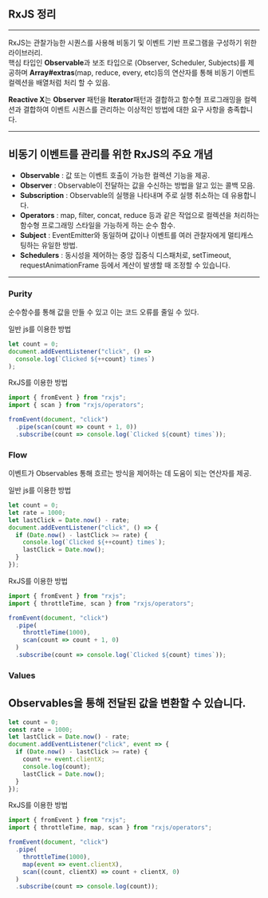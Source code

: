 ## RxJS 정리

---

RxJS는 관찰가능한 시퀀스를 사용해 비동기 및 이벤트 기반 프로그램을 구성하기 위한 라이브러리.  
핵심 타입인 **Observable**과 보조 타입으로 (Observer, Scheduler, Subjects)를 제공하며 **Array#extras**(map, reduce, every, etc)등의 연산자를 통해 비동기 이벤트 컬렉션을 배열처럼 처리 할 수 있음.

**Reactive X**는 **Observer** 패턴을 **Iterator**패턴과 결합하고 함수형 프로그래밍을 컬렉션과 결합하여 이벤트 시퀀스를 관리하는 이상적인 방법에 대한 요구 사항을 충족합니다.

---

## 비동기 이벤트를 관리를 위한 RxJS의 주요 개념

- **Observable** : 값 또는 이벤트 호출이 가능한 컬렉션 기능을 제공.
- **Observer** : Observable이 전달하는 값을 수신하는 방법을 알고 있는 콜백 모음.
- **Subscription** : Observable의 실행을 나타내며 주로 실행 취소하는 데 유용합니다.
- **Operators** : map, filter, concat, reduce 등과 같은 작업으로 컬렉션을 처리하는 함수형 프로그래밍 스타일을 가능하게 하는 순수 함수.
- **Subject** : EventEmitter와 동일하며 값이나 이벤트를 여러 관찰자에게 멀티캐스팅하는 유일한 방법.
- **Schedulers** : 동시성을 제어하는 ​​중앙 집중식 디스패처로, setTimeout, requestAnimationFrame 등에서 계산이 발생할 때 조정할 수 있습니다.

---

### Purity

순수함수를 통해 값을 만들 수 있고 이는 코드 오류를 줄일 수 있다.

일반 js를 이용한 방법

```javascript
let count = 0;
document.addEventListener("click", () =>
  console.log(`Clicked ${++count} times`)
);
```

RxJS를 이용한 방법

```javascript
import { fromEvent } from "rxjs";
import { scan } from "rxjs/operators";

fromEvent(document, "click")
  .pipe(scan(count => count + 1, 0))
  .subscribe(count => console.log(`Clicked ${count} times`));
```

### Flow

이벤트가 Observables 통해 흐르는 방식을 제어하는 ​​데 도움이 되는 연산자를 제공.

일반 js를 이용한 방법

```javascript
let count = 0;
let rate = 1000;
let lastClick = Date.now() - rate;
document.addEventListener("click", () => {
  if (Date.now() - lastClick >= rate) {
    console.log(`Clicked ${++count} times`);
    lastClick = Date.now();
  }
});
```

RxJS를 이용한 방법

```javascript
import { fromEvent } from "rxjs";
import { throttleTime, scan } from "rxjs/operators";

fromEvent(document, "click")
  .pipe(
    throttleTime(1000),
    scan(count => count + 1, 0)
  )
  .subscribe(count => console.log(`Clicked ${count} times`));
```

### Values

## Observables을 통해 전달된 값을 변환할 수 있습니다.

```javascript
let count = 0;
const rate = 1000;
let lastClick = Date.now() - rate;
document.addEventListener("click", event => {
  if (Date.now() - lastClick >= rate) {
    count += event.clientX;
    console.log(count);
    lastClick = Date.now();
  }
});
```

RxJS를 이용한 방법

```javascript
import { fromEvent } from "rxjs";
import { throttleTime, map, scan } from "rxjs/operators";

fromEvent(document, "click")
  .pipe(
    throttleTime(1000),
    map(event => event.clientX),
    scan((count, clientX) => count + clientX, 0)
  )
  .subscribe(count => console.log(count));
```
